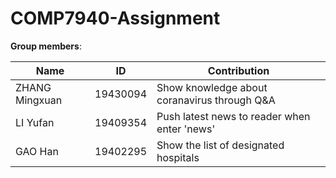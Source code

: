 # COMP7940-Assignment

**Group members**: 

Name  | ID  | Contribution
 ---- | ----- | ----- |   
 ZHANG Mingxuan  | 19430094  | Show knowledge about coranavirus through Q&A
 LI Yufan  | 19409354 | Push latest news to reader when enter 'news'
 GAO Han  | 19402295 | Show the list of designated hospitals 


